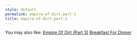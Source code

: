 ```yaml
---
style: default
permalink: empire-of-dirt-part-1
title: empire-of-dirt-part-1
---
```

You may also like:
[Empire Of Dirt (Part 3)](http://scp-wiki.net/empire-of-dirt-part-3)
[Breakfast For Dinner](http://scp-wiki.net/breakfast-for-dinner)